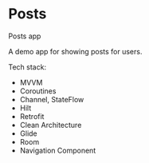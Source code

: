 # Posts
Posts app

A demo app for showing posts for users.

Tech stack:
- MVVM
- Coroutines
- Channel, StateFlow
- Hilt
- Retrofit
- Clean Architecture
- Glide
- Room
- Navigation Component
